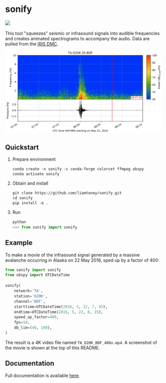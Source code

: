 # sonify

[![](https://readthedocs.org/projects/sonify/badge/?version=latest)](https://sonify.readthedocs.io/)

This tool "squeezes" seismic or infrasound signals into audible frequencies and
creates animated spectrograms to accompany the audio. Data are pulled from the
[IRIS DMC](https://ds.iris.edu/ds/nodes/dmc/).

![](screenshot.png)

## Quickstart

1. Prepare environment
   ```
   conda create -n sonify -c conda-forge colorcet ffmpeg obspy
   conda activate sonify
   ```

2. Obtain and install
   ```
   git clone https://github.com/liamtoney/sonify.git
   cd sonify
   pip install -e .
   ```

3. Run
   ```python
   python
   >>> from sonify import sonify
   ```

## Example

To make a movie of the infrasound signal generated by a massive avalanche
occurring in Alaska on 22 May 2016, sped up by a factor of 400:

```python
from sonify import sonify
from obspy import UTCDateTime

sonify(
    network='TA',
    station='O20K',
    channel='BDF',
    starttime=UTCDateTime(2016, 5, 22, 7, 45),
    endtime=UTCDateTime(2016, 5, 22, 8, 15),
    speed_up_factor=400,
    fps=10,
    db_lim=(40, 100),
)
```

The result is a 4K video file named `TA_O20K_BDF_400x.mp4`. A screenshot of the
movie is shown at the top of this README.

## Documentation

Full documentation is available [here](https://sonify.readthedocs.io/).
